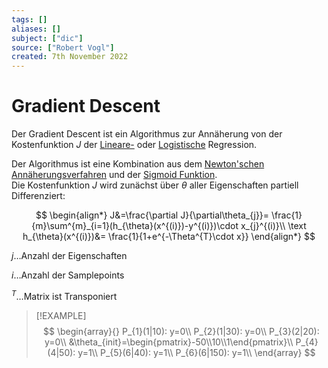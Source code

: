 ```yaml
---
tags: []
aliases: []
subject: ["dic"]
source: ["Robert Vogl"]
created: 7th November 2022
---
```


# Gradient Descent

Der Gradient Descent ist ein Algorithmus zur Annäherung von der Kostenfunktion $J$ der [Lineare-](Lineare%20Regression.md) oder [Logistische](Logistische%20Regression.md) Regression.

Der Algorithmus ist eine Kombination aus dem [Newton'schen Annäherungsverfahren](../../Mathe/mathe%20(3)/Newton'sches%20Näherungsverfahren.md) und der [Sigmoid Funktion](Sigmoid%20Funktion.md).  
Die Kostenfunktion $J$ wird zunächst über $\theta$ aller Eigenschaften partiell Differenziert:

$$
\begin{align*}
J&=\frac{\partial J}{\partial\theta_{j}}= \frac{1}{m}\sum^{m}_{i=1}(h_{\theta}(x^{(i)})-y^{(i)})\cdot x_{j}^{(i)}\\
\text
h_{\theta}(x^{(i)})&= \frac{1}{1+e^{-\Theta^{T}\cdot x}}
\end{align*}
$$

$j\dots$Anzahl der Eigenschaften

$i\dots$Anzahl der Samplepoints

$^{T}\dots$Matrix ist Transponiert

> [!EXAMPLE]
$$
\begin{array}{}
P_{1}(1|10): y=0\\
P_{2}(1|30): y=0\\
P_{3}(2|20): y=0\\
&\theta_{init}=\begin{pmatrix}-50\\10\\1\end{pmatrix}\\
P_{4}(4|50): y=1\\
P_{5}(6|40): y=1\\
P_{6}(6|150): y=1\\
\end{array}
$$